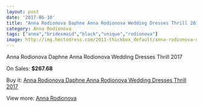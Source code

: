 ```yaml
---
layout: post
date: '2017-06-10'
title: "Anna Rodionova Daphne Anna Rodionova Wedding Dresses Thrill 2017"
category: Anna Rodionova
tags: ["anna","bridesmaid","black","unique","rodionova"]
image: http://img.hectodress.com/2011-thickbox_default/anna-rodionova-daphne-anna-rodionova-wedding-dresses-thrill-2013.jpg
---
```

Anna Rodionova Daphne Anna Rodionova Wedding Dresses Thrill 2017

On Sales: **$267.68**
<a href="https://www.hectodress.com/anna-rodionova/1258-anna-rodionova-daphne-anna-rodionova-wedding-dresses-thrill-2013.html"><amp-img layout="responsive" width="600" height="600" src="//img.hectodress.com/2011-thickbox_default/anna-rodionova-daphne-anna-rodionova-wedding-dresses-thrill-2013.jpg" alt="Anna Rodionova Daphne Anna Rodionova Wedding Dresses Thrill 2017 0" /></a>
<a href="https://www.hectodress.com/anna-rodionova/1258-anna-rodionova-daphne-anna-rodionova-wedding-dresses-thrill-2013.html"><amp-img layout="responsive" width="600" height="600" src="//img.hectodress.com/2013-thickbox_default/anna-rodionova-daphne-anna-rodionova-wedding-dresses-thrill-2013.jpg" alt="Anna Rodionova Daphne Anna Rodionova Wedding Dresses Thrill 2017 1" /></a>
<a href="https://www.hectodress.com/anna-rodionova/1258-anna-rodionova-daphne-anna-rodionova-wedding-dresses-thrill-2013.html"><amp-img layout="responsive" width="600" height="600" src="//img.hectodress.com/2012-thickbox_default/anna-rodionova-daphne-anna-rodionova-wedding-dresses-thrill-2013.jpg" alt="Anna Rodionova Daphne Anna Rodionova Wedding Dresses Thrill 2017 2" /></a>

Buy it: [Anna Rodionova Daphne Anna Rodionova Wedding Dresses Thrill 2017](https://www.hectodress.com/anna-rodionova/1258-anna-rodionova-daphne-anna-rodionova-wedding-dresses-thrill-2013.html "Anna Rodionova Daphne Anna Rodionova Wedding Dresses Thrill 2017")

View more: [Anna Rodionova](https://www.hectodress.com/17-anna-rodionova "Anna Rodionova")